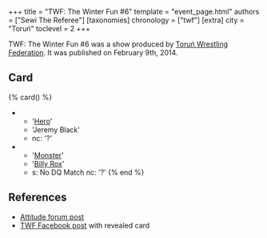 +++
title = "TWF: The Winter Fun #6"
template = "event_page.html"
authors = ["Sewi The Referee"]
[taxonomies]
chronology = ["twf"]
[extra]
city = "Toruń"
toclevel = 2
+++

TWF: The Winter Fun #6 was a show produced by [Toruń Wrestling Federation](@/o/twf.md). It was published on February 9th, 2014.

## Card

{% card() %}
- - '[Hero](@/w/pj-blake.md)'
  - 'Jeremy Black'
  - nc: '?'
- - '[Monster](@/w/chris-hunter.md)'
  - '[Billy Rox](@/w/corin-mear.md)'
  - s: No DQ Match
    nc: '?'
{% end %}

## References

* [Attitude forum post](https://forum.wrestling.pl/topic/34960-twf-the-winter-fun-6/#comment-343245)
* [TWF Facebook post](https://www.facebook.com/TorunWrestlingFederation/posts/pfbid02RfkhqkK4tLPCg8LX1YqGadvipjpByH749ybossoj7VFMbaC6kpLVxDTv6xRyg3cFl) with revealed card
